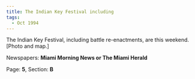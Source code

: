 ```yaml
---  
title: The Indian Key Festival including  
tags:  
  - Oct 1994  
---  
```

  
The Indian Key Festival, including battle re-enactments, are this weekend. [Photo and map.]  
  
Newspapers: **Miami Morning News or The Miami Herald**  
  
Page: **5**, Section: **B** 
